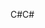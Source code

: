 <span data-ttu-id="c881a-101">C#</span><span class="sxs-lookup"><span data-stu-id="c881a-101">C#</span></span>